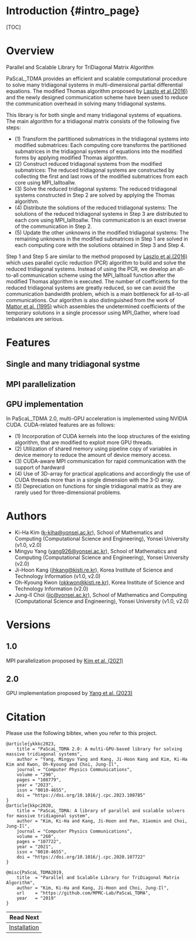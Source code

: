 Introduction                       {#intro_page}
============

[TOC]
# Overview
Parallel and Scalable Library for TriDiagonal Matrix Algorithm

PaScaL_TDMA provides an efficient and scalable computational procedure to solve many tridiagonal systems in multi-dimensional partial differential equations. The modified Thomas algorithm proposed by [Laszlo et al.(2016)](reference_page.html) and the newly designed communication scheme have been used to reduce the communication overhead in solving many tridiagonal systems.

This library is for both single and many tridiagonal systems of equations. The main algorithm for a tridiagonal matrix consists of the following five steps: 

- (1) Transform the partitioned submatrices in the tridiagonal systems into modified submatrices:
        Each computing core transforms the partitioned submatrices in the tridiagonal systems of equations into the modified forms by applying modified Thomas algorithm.
- (2) Construct reduced tridiagonal systems from the modified submatrices:
        The reduced tridiagonal systems are constructed by collecting the first and last rows of the modified submatrices from each core using MPI_Ialltoallw.
- (3) Solve the reduced tridiagonal systems:
        The reduced tridiagonal systems constructed in Step 2 are solved by applying the Thomas algorithm.
- (4) Distribute the solutions of the reduced tridiagonal systems:
        The solutions of the reduced tridiagonal systems in Step 3 are distributed to each core using MPI_Ialltoallw.
        This communication is an exact inverse of the communication in Step 2.
- (5) Update the other unknowns in the modified tridiagonal systems:
        The remaining unknowns in the modified submatrices in Step 1 are solved in each computing core with the solutions obtained in Step 3 and Step 4.
    
Step 1 and Step 5 are similar to the method proposed by [Laszlo et al.(2016)](reference_page.html) which uses parallel cyclic reduction (PCR) algorithm to build and solve the reduced tridiagonal systems. Instead of using the PCR, we develop an all-to-all communication scheme using the MPI_Ialltoall function after the modified Thomas algorithm is executed. The number of coefficients for the reduced tridiagonal systems are greatly reduced, so we can avoid the communication bandwidth problem, which is a main bottleneck for all-to-all communications. Our algorithm is also distinguished from the work of [Mattor et al. (1995)](reference_page.html) which assembles the undetermined coefficients of the temporary solutions in a single processor using MPI_Gather, where load imbalances are serious.


# Features

## Single and many tridiagonal systme
## MPI parallelization
## GPU implementation
In PaScaL_TDMA 2.0, multi-GPU acceleration is implemented using NVIDIA CUDA. CUDA-related features are as follows:
- (1) Incorporation of CUDA kernels into the loop structures of the existing algorithm, that are modified to exploit more GPU threads.
- (2) Utilization of shared memory using pipeline copy of variables in device memory to reduce the amount of device memory access.
- (3) CUDA-aware MPI communication for rapid communication with the support of hardward
- (4) Use of 3D-array for practical applications and accordingly the use of CUDA threads more than in a single dimension with the 3-D array.
- (5) Depreciation on functions for single tridiagonal matrix as they are rarely used for three-dimensional problems.

# Authors

- Ki-Ha Kim (k-kiha@yonsei.ac.kr), School of Mathematics and Computing (Computational Science and Engineering), Yonsei University (v1.0, v2.0)
- Mingyu Yang (yang926@yonsei.ac.kr), School of Mathematics and Computing (Computational Science and Engineering), Yonsei University (v2.0)
- Ji-Hoon Kang (jhkang@kisti.re.kr), Korea Institute of Science and Technology Information (v1.0, v2.0)
- Oh-Kyoung Kwon (okkwon@kisti.re.kr), Korea Institute of Science and Technology Information (v2.0)
- Jung-Il Choi (jic@yonsei.ac.kr), School of Mathematics and Computing (Computational Science and Engineering), Yonsei University (v1.0, v2.0)

# Versions

## 1.0
MPI parallelization proposed by [Kim et al. (2021)](reference_page.html)

## 2.0
GPU implementation proposed by [Yang et al. (2023)](reference_page.html)


# Citation

Please use the following bibtex, when you refer to this project.

    @article{ykkkc2023,
        title = "PaScaL_TDMA 2.0: A multi-GPU-based library for solving massive tridiagonal systems",
        author = "Yang, Mingyu Yang and Kang, Ji-Hoon Kang and Kim, Ki-Ha Kim and Kwon, Oh-Kyoung and Choi, Jung-Il",
        journal = "Computer Physics Communications",
        volume = "290",
        pages = "108779",
        year = "2023",
        issn = "0010-4655",
        doi = "https://doi.org/10.1016/j.cpc.2023.108785"
    }
    @article{kkpc2020,
        title = "PaScaL_TDMA: A library of parallel and scalable solvers for massive tridiagonal system",
        author = "Kim, Ki-Ha and Kang, Ji-Hoon and Pan, Xiaomin and Choi, Jung-Il",
        journal = "Computer Physics Communications",
        volume = "260",
        pages = "107722",
        year = "2021",
        issn = "0010-4655",
        doi = "https://doi.org/10.1016/j.cpc.2020.107722"
    }

    @misc{PaScaL_TDMA2019,
        title  = "Parallel and Scalable Library for TriDiagonal Matrix Algorithm",
        author = "Kim, Ki-Ha and Kang, Ji-Hoon and Choi, Jung-Il",
        url    = "https://github.com/MPMC-Lab/PaScaL_TDMA",
        year   = "2019"
    }

<div class="section_buttons">

|                        Read Next |
|---------------------------------:|
| [Installation](install_page.html) |

</div>